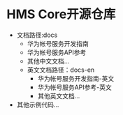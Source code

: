 # HMS Core开源仓库
-   文档路径:docs
    -   华为帐号服务开发指南
    -   华为帐号服务API参考
    -   其他中文文档...
    -   英文文档路径：docs-en
        -   华为帐号服务开发指南-英文
        -   华为帐号服务API参考-英文
        -   其他英文文档...
-   其他示例代码...
